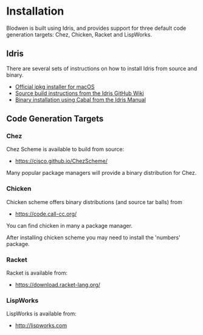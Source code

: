 # Installation

Blodwen is built using Idris, and provides support for three default code generation targets: Chez,
Chicken, Racket and LispWorks.

## Idris

There are several sets of instructions on how to install Idris from source and binary.

+ [Official ipkg installer for macOS](http://www.idris-lang.org/pkgs/idris-current.pkg)
+ [Source build instructions from the Idris GitHub Wiki](https://github.com/idris-lang/Idris-dev/wiki/Installation-Instructions)
+ [Binary installation using Cabal from the Idris Manual](https://idris.readthedocs.io/en/latest/tutorial/starting.html)

## Code Generation Targets


### Chez

Chez Scheme is available to build from source:

+ https://cisco.github.io/ChezScheme/

Many popular package managers will provide a binary distribution for Chez.

### Chicken

Chicken scheme offers binary distributions (and source tar balls) from

+ https://code.call-cc.org/

You can find chicken in many a package manager.

After installing chicken scheme you may need to install the 'numbers' package.

### Racket

Racket is available from:

+ https://download.racket-lang.org/

### LispWorks

LispWorks is available from:

+ http://lispworks.com
